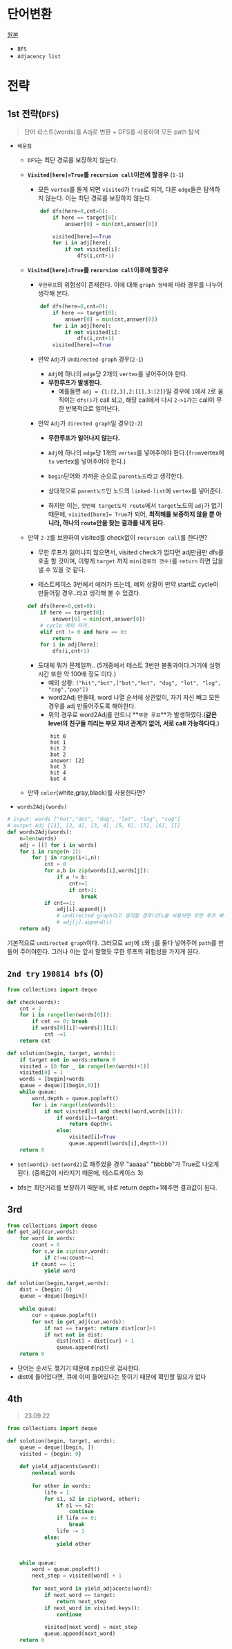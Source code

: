 # 단어변환
[원본](https://programmers.co.kr/learn/courses/30/lessons/43163)
- `BFS`
- `Adjacency list`

# 전략

## 1st 전략(`DFS`)
> 단어 리스트(words)를 Adj로 변환 + DFS를 사용하여 모든 path 탐색

- `배운점`
    - `DFS`는 최단 경로를 보장하지 않는다.
    - **`Visited[here]=True`를 `recursion call`이전에 할경우** (`1-1`)
        -  모든 `vertex`를 돌게 되면 `visited`가 `True`로 되어, 다른 `edge`들은 탐색하지 않는다. 이는 최단 경로를 보장하지 않는다. 
        ```python
            def dfs(here=0,cnt=0):
                if here == target[0]:
                    answer[0] = min(cnt,answer[0])

                visited[here]==True
                for i in adj[here]:
                    if not visited[i]:
                        dfs(i,cnt+1)
        ```

        
    - **`Visited[here]=True`를 `recursion call`이후에 할경우**
        - `무한루프`의 위험성이 존재한다. 이에 대해 `graph 형태`에 따라 경우를 나누어 생각해 본다.
        ```python
            def dfs(here=0,cnt=0):
                if here == target[0]:
                    answer[0] = min(cnt,answer[0])
                for i in adj[here]:
                    if not visited[i]:
                        dfs(i,cnt+1)
                visited[here]==True
        ```
        - 만약 `Adj`가 `Undirected graph` 경우(`2-1`)
            - `Adj`에 하나의 `edge`당 2개의 `vertex`를 넣어주어야 한다.
            - **무한루프가 발생한다.**
                - 예를들면 `adj = {1:[2,3],2:[1],3:[2]}`일 경우에 `1`에서 `2`로 움직이는 `dfs()`가 call 되고, 해당 call에서 다시 `2->1`가는 call이 무한 반복적으로 일어난다.

        - 만약 `Adj`가 `directed graph`일 경우(`2-2`)
            - **무한루프가 일어나지 않는다.**
            - `Adj`에 하나의 `edge`당 1개의 `vertex`를 넣어주어야 한다.(`from`vertex에 `to` vertex를 넣어주어야 한다.)
            - `begin`단어와 가까운 순으로 `parent노드`라고 생각한다.
            - 상대적으로 `parent노드`인 노드의 `linked-list`에 `vertex`를 넣어준다.
            
            - 하지만 이는, `첫번쨰 target도착 route`에서 `target`노드의 `adj`가 없기 때문에, `visited[here]= True`가 되어, **최적해를 보증하지 않을 뿐 아니라, 하나의 `route`만을 찾는 결과를 내게 된다.**

    - 만약 `2-2`를 보완하여 visited를 check없이 `recursion call`를 한다면?
        - 무한 루프가 잃어나지 않으면서, visited check가 없다면 adj만큼만 dfs를 호출 할 것이며, 이렇게 `target` 까지 `min(경로의 갯수)`를 `return` 하면 답을 낼 수 있을 것 같다.
        
        - 테스트케이스 3번에서 에러가 뜨는데, 예외 상황이 만약 start로 cycle이 만들어질 경우..라고 생각해 볼 수 있겠다.
        ```python
        def dfs(here=0,cnt=0):
            if here == target[0]:
                answer[0] = min(cnt,answer[0])
            # cycle 예외 처리.
            elif cnt != 0 and here == 0:
                return
            for i in adj[here]:
                dfs(i,cnt+1)
        ```
        - 도대체 뭐가 문제일까.. (5개중에서 테스트 3번만 불통과이다.거기에 실행시간 또한 약 100배 정도 이다.)
            - 예외 상황: `("hit","bot",["bot","hot", "dog", "lot", "log", "cog","pop"])`
            - word2Adj 만들때, word 나열 순서에 상관없이, 자기 자신 빼고 모든 경우를 adj 만들어주도록 해야한다.
            - 위의 경우로 word2Adj를 만드니 **`무한 루프`**가 발생하였다.(**같은 level의 친구들 끼리는 부모 자녀 관계가 없어, 서로 call 가능하다다.**)
            ```
                hit 0
                hot 1
                hit 2
                bot 2
                answer: [2]
                hot 3
                hit 4
                bot 4
            ```

    - 만약 `color`(white,gray,black)를 사용한다면?


- `words2Adj(words)`
```python
# input: words ["hot","dot", "dog", "lot", "log", "cog"]
# output Adj [[1], [2, 4], [3, 4], [5, 6], [5], [6], []]
def words2Adj(words):
    n=len(words)
    adj = [[] for i in words]
    for i in range(n-1):
        for j in range(i+1,n):
            cnt = 0
            for a,b in zip(words[i],words[j]):
                if a != b: 
                    cnt+=1
                    if cnt>1:
                        break
            if cnt==1:
                adj[i].append(j)
                # undirected graph라고 생각할 경우(dfs를 사용하면 무한 루프 빠지게 된다.)
                # adj[j].append(i)
    return adj
```
기본적으로 `undirected graph`이다. 그러므로 `adj`에 `i`와 `j`를 둘다 넣어주어 `path`를 만들어 주어야한다. 그러나 이는 앞서 말했듯 무한 루프의 위험성을 가지게 된다.




## `2nd try` `190814 bfs` (0)

```python
from collections import deque

def check(words):
    cnt = 2
    for i in range(len(words[0])):
        if cnt == 0: break
        if words[0][i]!=words[1][i]:
            cnt -=1
    return cnt

def solution(begin, target, words):
    if target not in words:return 0
    visited = [0 for _ in range(len(words)+1)]
    visited[0] = 1
    words = [begin]+words
    queue = deque([(begin,0)])
    while queue:
        word,depth = queue.popleft()
        for i in range(len(words)):
            if not visited[i] and check((word,words[i])):
                if words[i]==target:
                    return depth+1
                else:
                    visited[i]=True
                    queue.append((words[i],depth+1))
    return 0
```

- `set(word1)-set(word2)`로 해주었을 경우 "aaaaa" "bbbbb"가 True로 나오게 된다. (중복값이 사라지기 때문에, 테스트케이스 3)

- bfs는 최단거리를 보장하기 때문에, 바로 return depth+1해주면 결과값이 된다.

## 3rd

```python
from collections import deque
def get_adj(cur,words):
    for word in words:
        count = 0
        for c,w in zip(cur,word):
            if c!=w:count+=1
        if count == 1:
            yield word

def solution(begin,target,words):
    dist = {begin: 0}
    queue = deque([begin])
    
    while queue:
        cur = queue.popleft()
        for nxt in get_adj(cur,words):
            if nxt == target: return dist[cur]+1
            if nxt not in dist:
                dist[nxt] = dist[cur] + 1
                queue.append(nxt)
    return 0
```

- 단어는 순서도 챙기기 때문에 zip()으로 검사한다.
- dist에 들어있다면, 큐에 이미 들어있다는 뜻이기 때문에 확인할 필요가 없다


## 4th
> 23.09.22

```py
from collections import deque

def solution(begin, target, words):
    queue = deque([begin, ])
    visited = {begin: 0}
    
    def yield_adjacents(word):
        nonlocal words
    
        for other in words:
            life = 1
            for s1, s2 in zip(word, other):
                if s1 == s2:
                    continue
                if life == 0:
                    break    
                life -= 1
            else:
                yield other

    
    while queue:
        word = queue.popleft()
        next_step = visited[word] + 1
        
        for next_word in yield_adjacents(word):
            if next_word == target:
                return next_step
            if next_word in visited.keys():
                continue
            
            visited[next_word] = next_step
            queue.append(next_word)
    return 0
```